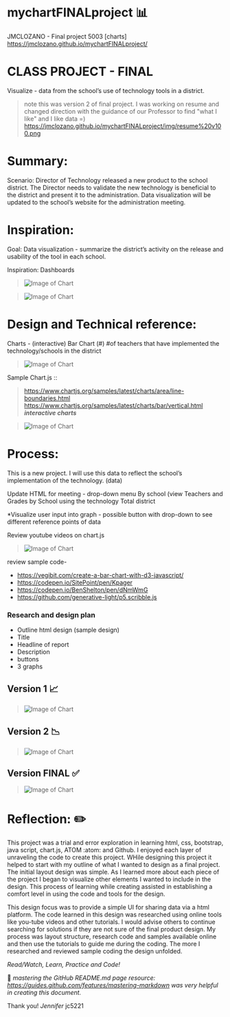 # mychartFINALproject :bar_chart:
JMCLOZANO - Final project 5003 [charts]
https://jmclozano.github.io/mychartFINALproject/

# CLASS PROJECT - FINAL
Visualize - data from the school’s use of technology tools in a district.
> note this was version 2 of final project. I was working on resume and changed direction with the guidance of our Professor to find "what I like" and I like data =) https://jmclozano.github.io/mychartFINALproject/img/resume%20v100.png

# Summary:
Scenario: Director of Technology released a new product to the school district. The Director needs to validate the new technology is beneficial to the district and present it to the administration. Data visualization will be updated to the school’s website for the administration meeting. 

# Inspiration:
Goal: Data visualization - summarize the district’s activity on the release and usability of the tool in each school. 

Inspiration: Dashboards

>![Image of Chart](https://jmclozano.github.io/mychartFINALproject/img/inspiration%202.png)

>![Image of Chart](https://jmclozano.github.io/mychartFINALproject/img/inspiration%201.png)


# Design and Technical reference:
Charts - (interactive)
Bar Chart (#)
#of teachers that have implemented the technology/schools in the district

>![Image of Chart](https://jmclozano.github.io/mychartFINALproject/img/code%20chart%20js.png)

Sample Chart.js :: 
>https://www.chartjs.org/samples/latest/charts/area/line-boundaries.html
>https://www.chartjs.org/samples/latest/charts/bar/vertical.html
***interactive charts***

>![Image of Chart](https://jmclozano.github.io/mychartFINALproject/img/sample%20chart%20js.png)


# Process:
This is a new project. I will use this data to reflect the school’s implementation of the technology. (data) 

Update HTML for meeting - drop-down menu 
By school  (view Teachers and Grades by School using the technology
Total district

*Visualize user input into graph - possible button with drop-down to see different reference points of data

Review youtube videos on chart.js
>![Image of Chart](https://jmclozano.github.io/mychartFINALproject/img/youtube.png)


review sample code- 
* https://vegibit.com/create-a-bar-chart-with-d3-javascript/
* https://codepen.io/SitePoint/pen/Kpager
* https://codepen.io/BenShelton/pen/dNmWmG
* https://github.com/generative-light/p5.scribble.js

### Research and design plan
* Outline html design (sample design) 
* Title 
* Headline of report
* Description 
* buttons
* 3 graphs

## Version 1 :chart_with_upwards_trend:

>![Image of Chart](https://jmclozano.github.io/mychartFINALproject/img/charts%20v2.png)

## Version 2 	:chart_with_downwards_trend:

>![Image of Chart](https://jmclozano.github.io/mychartFINALproject/img/chart%20v3.png)


## Version FINAL :white_check_mark:

>![Image of Chart](https://jmclozano.github.io/mychartFINALproject/img/chart%20final.png)


# Reflection: :pencil2:

This project was a trial and error exploration in learning html, css, bootstrap, java script, chart.js, ATOM :atom: and Github. I enjoyed each layer of unraveling the code to create this project. WHile designing this project it helped to start with my outline of what I wanted to design as a final project. The initial layout design was simple. As I learned more about each piece of the project I began to visualize other elements I wanted to include in the design. This process of learning while creating assisted in establishing a comfort level in using the code and tools for the design. 

This design focus was to provide a simple UI for sharing data via a html platform. The code learned in this design was researched using online tools like you-tube videos and other tutorials. I would advise others to continue searching for solutions if they are not sure of the final product design. My process was layout structure, research code and samples available online and then use the tutorials to guide me during the coding. The more I researched and reviewed sample coding the design unfolded. 

_Read/Watch, Learn, Practice and Code!_ 

:speech_balloon: _mastering the GitHub README.md page resource: https://guides.github.com/features/mastering-markdown
was very helpful in creating this document._

Thank you! 
_Jennifer_ jc5221

